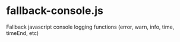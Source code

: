 # fallback-console.js
Fallback javascript console logging functions (error, warn, info, time, timeEnd, etc)
